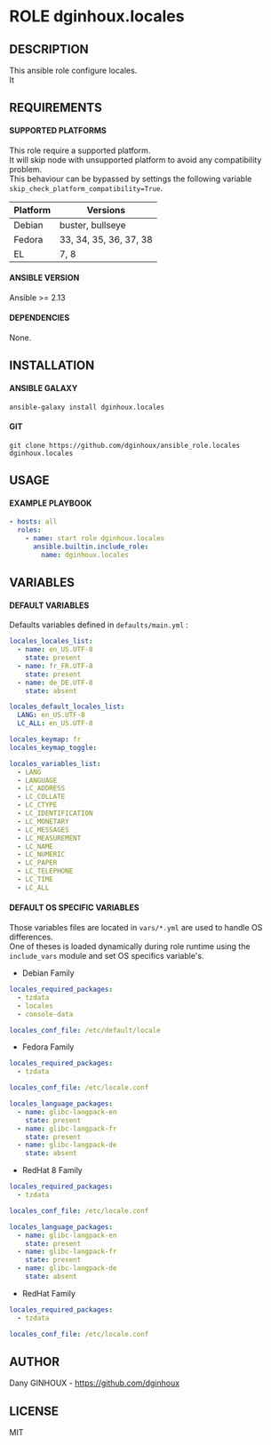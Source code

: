 # ROLE dginhoux.locales



## DESCRIPTION

This ansible role configure locales.<br />
It 



## REQUIREMENTS

#### SUPPORTED PLATFORMS

This role require a supported platform.<br />
It will skip node with unsupported platform to avoid any compatibility problem.<br />
This behaviour can be bypassed by settings the following variable `skip_check_platform_compatibility=True`.

| Platform | Versions |
|----------|----------|
| Debian | buster, bullseye |
| Fedora | 33, 34, 35, 36, 37, 38 |
| EL | 7, 8 |

#### ANSIBLE VERSION

Ansible >= 2.13

#### DEPENDENCIES

None.



## INSTALLATION

#### ANSIBLE GALAXY

```shell
ansible-galaxy install dginhoux.locales
```
#### GIT

```shell
git clone https://github.com/dginhoux/ansible_role.locales dginhoux.locales
```


## USAGE

#### EXAMPLE PLAYBOOK

```yaml
- hosts: all
  roles:
    - name: start role dginhoux.locales
      ansible.builtin.include_role:
        name: dginhoux.locales
```


## VARIABLES

#### DEFAULT VARIABLES

Defaults variables defined in `defaults/main.yml` : 

```yaml
locales_locales_list:
  - name: en_US.UTF-8
    state: present
  - name: fr_FR.UTF-8
    state: present
  - name: de_DE.UTF-8
    state: absent

locales_default_locales_list:
  LANG: en_US.UTF-8
  LC_ALL: en_US.UTF-8

locales_keymap: fr
locales_keymap_toggle:

locales_variables_list:
  - LANG
  - LANGUAGE
  - LC_ADDRESS
  - LC_COLLATE
  - LC_CTYPE
  - LC_IDENTIFICATION
  - LC_MONETARY
  - LC_MESSAGES
  - LC_MEASUREMENT
  - LC_NAME
  - LC_NUMERIC
  - LC_PAPER
  - LC_TELEPHONE
  - LC_TIME
  - LC_ALL
```

#### DEFAULT OS SPECIFIC VARIABLES

Those variables files are located in `vars/*.yml` are used to handle OS differences.<br />
One of theses is loaded dynamically during role runtime using the `include_vars` module and set OS specifics variable's.

* Debian Family

```yaml
locales_required_packages:
  - tzdata
  - locales
  - console-data

locales_conf_file: /etc/default/locale
```

* Fedora Family

```yaml
locales_required_packages:
  - tzdata

locales_conf_file: /etc/locale.conf

locales_language_packages:
  - name: glibc-langpack-en
    state: present
  - name: glibc-langpack-fr
    state: present
  - name: glibc-langpack-de
    state: absent
```

* RedHat 8 Family

```yaml
locales_required_packages:
  - tzdata

locales_conf_file: /etc/locale.conf

locales_language_packages:
  - name: glibc-langpack-en
    state: present
  - name: glibc-langpack-fr
    state: present
  - name: glibc-langpack-de
    state: absent
```

* RedHat Family

```yaml
locales_required_packages:
  - tzdata

locales_conf_file: /etc/locale.conf
```


## AUTHOR

Dany GINHOUX - https://github.com/dginhoux



## LICENSE

MIT
